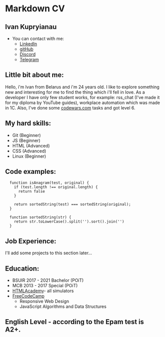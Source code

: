 # Markdown CV

## Ivan Kupryianau
* You can contact with me:
   -  [LinkedIn](https://www.linkedin.com/in/ivan-kupryianau-206286223/)
   -  [gitHub](https://github.com/KupryianauIvan)
   -  [Discord](@Kupriyanau_Ivan)
   -  [Telegram](@stalker_ivan)

## Little bit about me:
Hello, i'm Ivan from Belarus and i'm 24 years old. I like to explore something new and interesting for me to find the thing which i'll fell in love. As a developer I have only few student works, for example: rss_chat (I've made it for my diploma by YouTube guides), workplace automation which was made in 1C. Also, I've done some [codewars.com](https://www.codewars.com/users/Ivan_Kuper) tasks and got level 6.
## My hard skills:
  -  Git (Beginner)
  -  JS (Beginner)
  -  HTML (Advanced)
  -  CSS (Advanced)
  -  Linux (Beginner)


## Code examples: 

```
  function isAnagram(test, original) {
    if (test.length !== original.length) {
      return false
    }
    
    return sortedString(test) === sortedString(original);
  }

  function sortedString(str) {
    return str.toLowerCase().split('').sort().join('')
  }
```

## Job Experience:
I'll add some projects to this section later...


## Education:
  - BSUIR 2017 - 2021 Bachelor (POiT)
  - MCB 2013 - 2017 Special (POiT)
  - [HTMLAcademy](https://htmlacademy.ru/study)- all simulators
  - [FreeCodeCamp](https://www.freecodecamp.org/) 
    - Responsive Web Design
    - JavaScript Algorithms and Data Structures


## English Level - according to the Epam test is A2+.